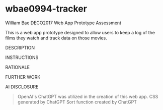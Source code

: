 # wbae0994-tracker
 William Bae DECO2017 Web App Prototype Assessment

This is a web app prototype designed to allow users to keep a log of the films they watch and track data on those movies.

DESCRIPTION

INSTRUCTIONS

RATIONALE

FURTHER WORK

AI DISCLOSURE
>OpenAI's ChatGPT was utilized in the creation of this web app.
>CSS generated by ChatGPT
>Sort function created by ChatGPT

